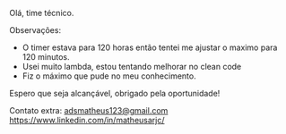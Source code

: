 Olá, time técnico.

Observações:
- O timer estava para 120 horas então tentei me ajustar o maximo para 120 minutos.
- Usei muito lambda, estou tentando melhorar no clean code
- Fiz o máximo que pude no meu conhecimento.

Espero que seja alcançável, obrigado pela oportunidade!

Contato extra:
adsmatheus123@gmail.com
https://www.linkedin.com/in/matheusarjc/
